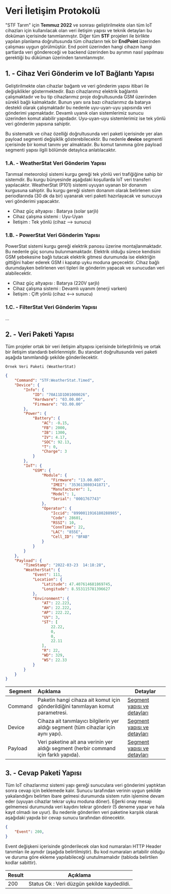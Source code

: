 # Veri İletişim Protokolü

"STF Tarım" için **Temmuz 2022** ve sonrası geliştirilmekte olan tüm IoT cihazları için kullanılacak olan veri iletişim yapısı ve teknik detayları bu doküman içerisinde tanımlanmıştır. Diğer tüm **STF** projeleri ile birlikte yapılan planlama doğrultusunda tüm cihazların tek bir **EndPoint** üzerinden çalışması uygun görülmüştür. End point üzerinden hangi cihazın hangi şartlarda veri göndereceği ve backend üzerinden bu ayrımın nasıl yapılması gerektiği bu düküman üzerinden tanımlanmıştır. 

## 1. - Cihaz Veri Gönderim ve IoT Bağlantı Yapısı

Geliştirilmekte olan cihazlar bağantı ve veri gönderim yapısı itibari ile değişiklikler göstermektedir. Bazı cihazlarımız elektrik bağlantılı çalışmaktadır ve bu tip cihazlarımız proje doğrultusunda GSM üzerinden sürekli bağlı kalmaktadır. Bunun yanı sıra bazı cihazlarımız da batarya destekli olarak çalışmaktadır bu nedenle uyu-uyan-uyu yapısında veri gönderimi yapmaktadır. Devamlı uyanık olan sistemlerimiz sunucu üzerinden komut alabilir yapıdadır. Uyu-uyan-uyu sistemlerimiz ise tek yönlü veri gönderim yapısına sahiptir.

Bu sistematik ve cihaz özelliği doğrultusunda veri paketi içerisinde yer alan payload segmenti değişiklik gösterebilecektir. Bu nedenle **device** segmenti içerisinde bir komut tanımı yer almaktadır. Bu komut tanımına göre payload segmenti yapısı ilgili bölümde detaylıca anlatılacaktır.

### 1.A. - WeatherStat Veri Gönderim Yapısı

Tarımsal meteoroloji sistemi kurgu gereği tek yönlü veri trafiğiğine sahip bir sistemdir. Bu kurgu bünyesinde aşağıdaki koşullarda IoT veri transferi yapılacaktır. WeatherStat (P101) sistemi uyuyan uyanan bir donanım kurgusuna sahiptir. Bu kurgu gereği sistem donanım olarak belirlenen süre periodlarında (30 dk da bir) uyanarak veri paketi hazırlayacak ve sunucuya veri gönderimi yapacaktır. 

* Cihaz güç altyapısı : Batarya (solar şarjlı)
* Cihaz çalışma sistemi : Uyu-Uyan
* İletişim : Tek yönlü (cihaz --> sunucu)

### 1.B. - PowerStat Veri Gönderim Yapısı

PowerStat sistemi kurgu gereği elektrik panosu üzerine montajlanmaktadır. Bu nedenle güç sorunu bulunmamaktadır. Elektrik olduğu sürece kendisini GSM şebekesine bağlı tutacak elektrik gitmesi durumunda ise elektriğin gittiğini haber ederek GSM i kapatıp uyku moduna geçecektir. Cihaz bağlı durumdayken belirlenen veri tipleri ile gönderim yapacak ve sunucudan veri alabilecektir. 

* Cihaz güç altyapısı : Batarya (220V şarjlı)
* Cihaz çalışma sistemi : Devamlı uyanım (enerji varken)
* İletişim : Çift yönlü (cihaz <--> sunucu)

### 1.C. - FilterStat Veri Gönderim Yapısı
...

## 2. - Veri Paketi Yapısı

Tüm projeler ortak bir veri iletişim altyapısı içerisinde birleştirilmiş ve ortak bir iletişim standardı belirlenmiştir. Bu standart doğrultusunda veri paketi aşağıda tanımlandığı şekilde gönderilecektir.

    Örnek Veri Paketi (WeatherStat)

```json
{
    "Command": "STF:WeatherStat.Timed",
    "Device": {
        "Info": {
            "ID": "70A11D1D01000026",
            "Hardware": "03.00.00",
            "Firmware": "03.00.00"
        },
        "Power": {
            "Battery": {
                "AC": -0.15,
                "FB": 2000,
                "IB": 1300,
                "IV": 4.17,
                "SOC": 92.13,
                "T": 0,
                "Charge": 3
            }
        },
        "IoT": {
            "GSM": {
                "Module": {
                    "Firmware": "13.00.007",
                    "IMEI": "353613080341871",
                    "Manufacturer": 1,
                    "Model": 1,
                    "Serial": "0001767743"
                },
                "Operator": {
                    "Iccid": "8990011916180288985",
                    "Code": 28601,
                    "RSSI": 10,
                    "ConnTime": 22,
                    "LAC": "855E",
                    "Cell_ID": "BFAB"
                }
            }
        }
    },
    "Payload": {
        "TimeStamp": "2022-03-23  14:18:28",
        "WeatherStat": {
            "Event": 111,
            "Location": {
                "Latitude": 47.407614681869745,
                "Longitude": 8.553115781396627
            },
            "Environment": {
                "AT": 22.223,
                "AH": 22.222,
                "AP": 222.22,
                "UV": 3,
                "ST": [
                    22.22,
                    0,
                    0,
                    22.11
                ],
                "R": 22,
                "WD": 329,
                "WS": 22.33
            }
        }
    }
}
```

| Segment | Açıklama                                                                              | Detaylar                                         |
|---------|:--------------------------------------------------------------------------------------|--------------------------------------------------|
| Command | Paketin hangi cihaza ait komut için gönderildiğini tanımlayan komut parametresi.      | [Segment yapısı ve detayları](Command/Readme.md) |
| Device  | Cihaza ait tanımlayıcı bilgilerin yer aldığı segment (tüm cihazlar için aynı yapı).   | [Segment yapısı ve detayları](Device/Readme.md)  |
| Payload | Veri paketine ait ana verinin yer aldığı segment (herbir command için farklı yapıda). | [Segment yapısı ve detayları](Payload/Readme.md) |

## 3. - Cevap Paketi Yapısı

Tüm IoT cihazlarımız sistemi yapı gereği sunuculara veri gönderimi yaptıktan sonra cevap için beklemede kalır. Sunucu tarafından verinin uygun şekilde yakalandığını belirten ibare gelmesi durumunda sistem rutin işlemine devam eder (uyuyan cihazlar tekrar uyku moduna döner). Eğerki onay mesajı gelmemesi durumunda veri kaydını tekrar gönderir (5 deneme yapar ve hala kayıt olmadı ise uyur). Bu nedenle gönderilen veri paketine karşılık olarak aşağıdaki yapıda bir cevap sunucu tarafından dönecektir.


```json
{
	"Event": 200,
}
```

Event değişkeni içerisinde gönderilecek olan kod numaraları HTTP Header tanımları ile aynıdır (aşağıda belirtilmiştir). Bu kod numaraları artabilir olduğu ve duruma göre ekleme yapılabileceği unutulmamalıdır (tabloda belirtilen kodlar sabittir).

| Result  | Açıklama                                    |
|---------|---------------------------------------------|
| 200     | Status Ok : Veri düzgün şekilde kaydedildi. |
